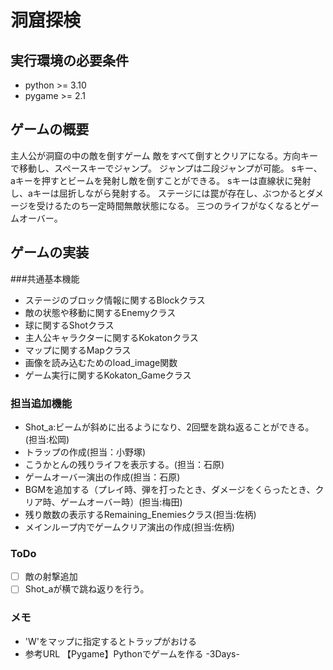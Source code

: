 #  洞窟探検
## 実行環境の必要条件
* python >= 3.10
* pygame >= 2.1

## ゲームの概要
主人公が洞窟の中の敵を倒すゲーム
敵をすべて倒すとクリアになる。方向キーで移動し、スペースキーでジャンプ。
ジャンプは二段ジャンプが可能。
sキー、aキーを押すとビームを発射し敵を倒すことができる。
sキーは直線状に発射し、aキーは屈折しながら発射する。
ステージには罠が存在し、ぶつかるとダメージを受けるたのち一定時間無敵状態になる。
三つのライフがなくなるとゲームオーバー。

## ゲームの実装
###共通基本機能
* ステージのブロック情報に関するBlockクラス
* 敵の状態や移動に関するEnemyクラス
* 球に関するShotクラス
* 主人公キャラクターに関するKokatonクラス
* マップに関するMapクラス
* 画像を読み込むためのload_image関数
* ゲーム実行に関するKokaton_Gameクラス
### 担当追加機能
* Shot_a:ビームが斜めに出るようになり、2回壁を跳ね返ることができる。(担当:松岡)
* トラップの作成(担当：小野塚)
* こうかとんの残りライフを表示する。(担当：石原)
* ゲームオーバー演出の作成(担当：石原)
* BGMを追加する（プレイ時、弾を打ったとき、ダメージをくらったとき、クリア時、ゲームオーバー時）(担当:梅田)
* 残り敵数の表示するRemaining_Enemiesクラス(担当:佐柄)
* メインループ内でゲームクリア演出の作成(担当:佐柄)
### ToDo
- [ ] 敵の射撃追加
- [ ] Shot_aが横で跳ね返りを行う。
### メモ
* 'W'をマップに指定するとトラップがおける
* 参考URL
【Pygame】Pythonでゲームを作る -3Days-